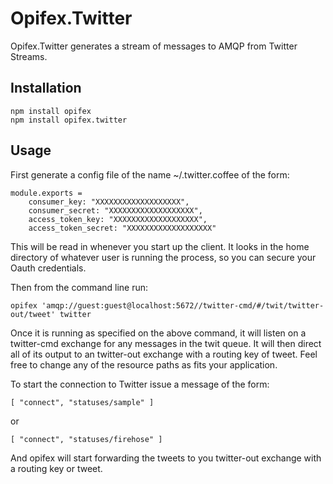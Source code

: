 Opifex.Twitter
=============

Opifex.Twitter generates a stream of messages to AMQP from Twitter Streams.

Installation
------------

	npm install opifex
	npm install opifex.twitter

Usage
-----

First generate a config file of the name ~/.twitter.coffee of the form:

	module.exports =
		consumer_key: "XXXXXXXXXXXXXXXXXXX",
		consumer_secret: "XXXXXXXXXXXXXXXXXXX",
		access_token_key: "XXXXXXXXXXXXXXXXXXX",
		access_token_secret: "XXXXXXXXXXXXXXXXXXX"

This will be read in whenever you start up the client.  It looks in the home directory of
whatever user is running the process, so you can secure your Oauth credentials.

Then from the command line run:

	opifex 'amqp://guest:guest@localhost:5672//twitter-cmd/#/twit/twitter-out/tweet' twitter

Once it is running as specified on the above command,  it will listen on a twitter-cmd exchange for any messages in the twit queue.  It
will then direct all of its output to an twitter-out exchange with a routing key of tweet.  Feel free to change any of the resource paths
as fits your application.

To start the connection to Twitter issue a message of the form:

	[ "connect", "statuses/sample" ]

or

	[ "connect", "statuses/firehose" ]

And opifex will start forwarding the tweets to you twitter-out exchange with a routing key or tweet.



